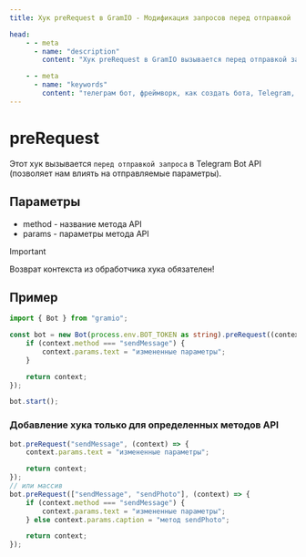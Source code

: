 ```yaml
---
title: Хук preRequest в GramIO - Модификация запросов перед отправкой

head:
    - - meta
      - name: "description"
        content: "Хук preRequest в GramIO вызывается перед отправкой запроса в Telegram Bot API. Узнайте как изменять параметры запросов для кастомизации поведения вашего бота."

    - - meta
      - name: "keywords"
        content: "телеграм бот, фреймворк, как создать бота, Telegram, Telegram Bot API, GramIO, TypeScript, JavaScript, Node.JS, Nodejs, Deno, Bun, preRequest, модификация запросов, изменение параметров API, перехват запросов, предобработка запросов, middlewares для API, кастомизация запросов, перехватчик запросов, параметры методов API, валидация запросов, логирование перед отправкой"
---
```


# preRequest

Этот хук вызывается `перед отправкой запроса` в Telegram Bot API (позволяет нам влиять на отправляемые параметры).

## Параметры

- method - название метода API
- params - параметры метода API

> [!IMPORTANT]
> Возврат контекста из обработчика хука обязателен!

## Пример

```ts twoslash
import { Bot } from "gramio";

const bot = new Bot(process.env.BOT_TOKEN as string).preRequest((context) => {
    if (context.method === "sendMessage") {
        context.params.text = "измененные параметры";
    }

    return context;
});

bot.start();
```

### Добавление хука только для определенных методов API

```ts
bot.preRequest("sendMessage", (context) => {
    context.params.text = "измененные параметры";

    return context;
});
// или массив
bot.preRequest(["sendMessage", "sendPhoto"], (context) => {
    if (context.method === "sendMessage") {
        context.params.text = "измененные параметры";
    } else context.params.caption = "метод sendPhoto";

    return context;
});
``` 